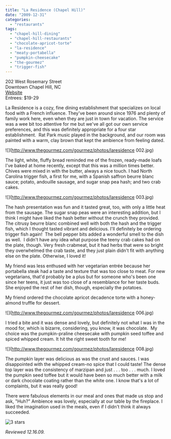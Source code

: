 ```yaml
---
title: "La Residence (Chapel Hill)"
date: "2009-12-31"
categories:
  - "restaurants"
tags:
  - "chapel-hill-dining"
  - "chapel-hill-restaurants"
  - "chocolate-apricot-torte"
  - "la-residence"
  - "meaty-portabella"
  - "pumpkin-cheesecake"
  - "the-gourmez"
  - "trigger-fish"
---
```


202 West Rosemary Street\
Downtown Chapel Hill, NC\
[Website](http://www.laresidencedining.com)\
Entrees: $19-29

La Residence is a cozy, fine dining establishment that specializes on local food with a French influence. They've been around since 1976 and plenty of family work here, even when they are just in town for vacation. The service was a wee bit too attentive for me but we've all got our own service preferences, and this was definitely appropriate for a four star establishment.  Rat Park music played in the background, and our room was painted with a warm, clay brown that kept the ambience from feeling dated.

![](http://www.thegourmez.com/gourmez/photos/laresidence 002.jpg)

The light, white, fluffy bread reminded me of the frozen, ready-made loafs I've baked at home recently, except that this was a million times better. Chives were mixed in with the butter, always a nice touch. I had North Carolina trigger fish, a first for me, with a Spanish saffron beurre blanc sauce; potato, andouille sausage, and sugar snap pea hash; and two crab cakes.

![](http://www.thegourmez.com/gourmez/photos/laresidence 003.jpg)

The hash presentation was fun and it tasted great, too, with only a little heat from the sausage. The sugar snap peas were an interesting addition, but I think I might have liked the hash better without the crunch they provided. The citrusy beurre blanc combined well with both the hash and the trigger fish, which I thought tasted vibrant and delicious. I'll definitely be ordering trigger fish again!  The bell pepper bits added a wonderful smell to the dish as well.  I didn't have any idea what purpose the teeny crab cakes had on the plate, though. Very fresh crabmeat, but it had herbs that were so bright they overwhelmed the crab taste, and they just plain didn't fit with anything else on the plate. Otherwise, I loved it!

My friend was less enthused with her vegetarian entrée because her portabella steak had a taste and texture that was too close to meat. For new vegetarians, that'd probably be a plus but for someone who's been one since her teens, it just was too close of a resemblance for her taste buds. She enjoyed the rest of her dish, though, especially the potatoes.

My friend ordered the chocolate apricot decadence torte with a honey-almond truffle for dessert.

![](http://www.thegourmez.com/gourmez/photos/laresidence 006.jpg)

I tried a bite and it was dense and lovely, but definitely not what I was in the mood for, which is bizarre, considering, you know, it was chocolate.  My choice was the pumpkin-praline cheesecake with pumpkin seed toffee and spiced whipped cream. It hit the right sweet tooth for me!

![](http://www.thegourmez.com/gourmez/photos/laresidence 008.jpg)

The pumpkin layer was delicious as was the crust and sauces. I was disappointed with the whipped cream-no spice that I could taste! The dense top layer was the consistency of marzipan and just . . . too . . . much. I loved the pumpkin seed toffee but it would have been so much better with a milk or dark chocolate coating rather than the white one. I know that's a lot of complaints, but it was really good!

There were fabulous elements in our meal and ones that made us stop and ask, "Huh?" Ambience was lovely, especially at our table by the fireplace. I liked the imagination used in the meals, even if I didn't think it always succeeded.




<div class="caption">

![3 stars](http://s3.amazonaws.com/thegourmez-wpmedia/2009/02/rating_avocado1.gif "rating_avocado1")</div>


_Reviewed 12.16.09._
